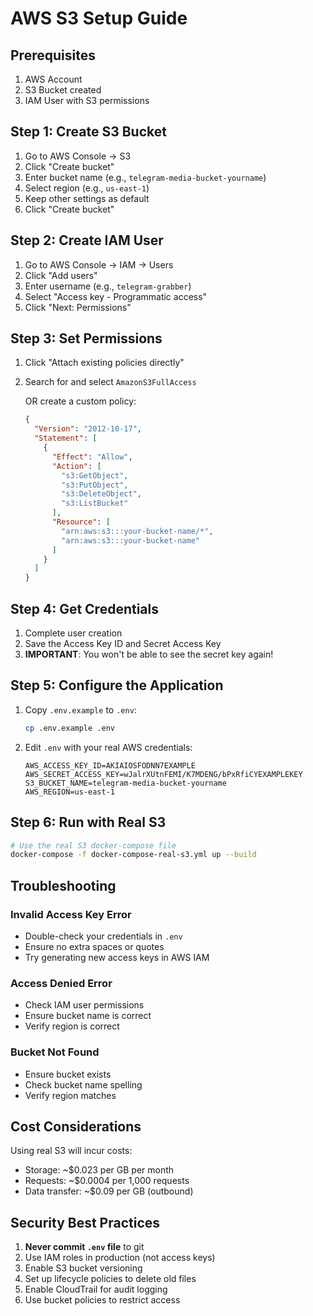 # AWS S3 Setup Guide

## Prerequisites

1. AWS Account
2. S3 Bucket created
3. IAM User with S3 permissions

## Step 1: Create S3 Bucket

1. Go to AWS Console → S3
2. Click "Create bucket"
3. Enter bucket name (e.g., `telegram-media-bucket-yourname`)
4. Select region (e.g., `us-east-1`)
5. Keep other settings as default
6. Click "Create bucket"

## Step 2: Create IAM User

1. Go to AWS Console → IAM → Users
2. Click "Add users"
3. Enter username (e.g., `telegram-grabber`)
4. Select "Access key - Programmatic access"
5. Click "Next: Permissions"

## Step 3: Set Permissions

1. Click "Attach existing policies directly"
2. Search for and select `AmazonS3FullAccess`
   
   OR create a custom policy:
   ```json
   {
     "Version": "2012-10-17",
     "Statement": [
       {
         "Effect": "Allow",
         "Action": [
           "s3:GetObject",
           "s3:PutObject",
           "s3:DeleteObject",
           "s3:ListBucket"
         ],
         "Resource": [
           "arn:aws:s3:::your-bucket-name/*",
           "arn:aws:s3:::your-bucket-name"
         ]
       }
     ]
   }
   ```

## Step 4: Get Credentials

1. Complete user creation
2. Save the Access Key ID and Secret Access Key
3. **IMPORTANT**: You won't be able to see the secret key again!

## Step 5: Configure the Application

1. Copy `.env.example` to `.env`:
   ```bash
   cp .env.example .env
   ```

2. Edit `.env` with your real AWS credentials:
   ```env
   AWS_ACCESS_KEY_ID=AKIAIOSFODNN7EXAMPLE
   AWS_SECRET_ACCESS_KEY=wJalrXUtnFEMI/K7MDENG/bPxRfiCYEXAMPLEKEY
   S3_BUCKET_NAME=telegram-media-bucket-yourname
   AWS_REGION=us-east-1
   ```

## Step 6: Run with Real S3

```bash
# Use the real S3 docker-compose file
docker-compose -f docker-compose-real-s3.yml up --build
```

## Troubleshooting

### Invalid Access Key Error
- Double-check your credentials in `.env`
- Ensure no extra spaces or quotes
- Try generating new access keys in AWS IAM

### Access Denied Error
- Check IAM user permissions
- Ensure bucket name is correct
- Verify region is correct

### Bucket Not Found
- Ensure bucket exists
- Check bucket name spelling
- Verify region matches

## Cost Considerations

Using real S3 will incur costs:
- Storage: ~$0.023 per GB per month
- Requests: ~$0.0004 per 1,000 requests
- Data transfer: ~$0.09 per GB (outbound)

## Security Best Practices

1. **Never commit `.env` file** to git
2. Use IAM roles in production (not access keys)
3. Enable S3 bucket versioning
4. Set up lifecycle policies to delete old files
5. Enable CloudTrail for audit logging
6. Use bucket policies to restrict access